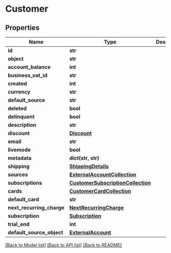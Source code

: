 # Customer

## Properties
Name | Type | Description | Notes
------------ | ------------- | ------------- | -------------
**id** | **str** |  | [optional] 
**object** | **str** |  | [optional] 
**account_balance** | **int** |  | [optional] 
**business_vat_id** | **str** |  | [optional] 
**created** | **int** |  | [optional] 
**currency** | **str** |  | [optional] 
**default_source** | **str** |  | [optional] 
**deleted** | **bool** |  | [optional] 
**delinquent** | **bool** |  | [optional] 
**description** | **str** |  | [optional] 
**discount** | [**Discount**](Discount.md) |  | [optional] 
**email** | **str** |  | [optional] 
**livemode** | **bool** |  | [optional] 
**metadata** | **dict(str, str)** |  | [optional] 
**shipping** | [**ShippingDetails**](ShippingDetails.md) |  | [optional] 
**sources** | [**ExternalAccountCollection**](ExternalAccountCollection.md) |  | [optional] 
**subscriptions** | [**CustomerSubscriptionCollection**](CustomerSubscriptionCollection.md) |  | [optional] 
**cards** | [**CustomerCardCollection**](CustomerCardCollection.md) |  | [optional] 
**default_card** | **str** |  | [optional] 
**next_recurring_charge** | [**NextRecurringCharge**](NextRecurringCharge.md) |  | [optional] 
**subscription** | [**Subscription**](Subscription.md) |  | [optional] 
**trial_end** | **int** |  | [optional] 
**default_source_object** | [**ExternalAccount**](ExternalAccount.md) |  | [optional] 

[[Back to Model list]](../README.md#documentation-for-models) [[Back to API list]](../README.md#documentation-for-api-endpoints) [[Back to README]](../README.md)


